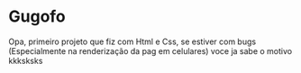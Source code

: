 # Gugofo
 
Opa, primeiro projeto que fiz com Html e Css, se estiver com bugs (Especialmente na renderização da pag em celulares) voce ja sabe o motivo kkksksks
